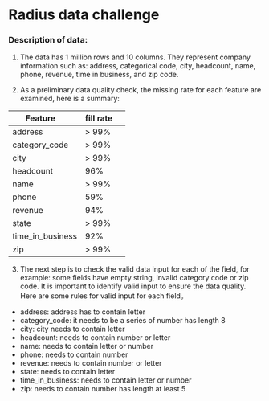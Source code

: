 # Radius data challenge
### Description of data:
1. The data has 1 million rows and 10 columns. They represent company information such as: address, categorical code, city, headcount, name, phone, revenue, time in business, and zip code.

2. As a preliminary data quality check, the missing rate for each feature are examined, here is a summary:

| Feature       | fill rate    |
| ------------- |-------------|
| address       | > 99%|
|category_code  | > 99%|
|city           | > 99%|
|headcount      |96%|
|name           |> 99%|
|phone          |59%|  
|revenue        |94%|
|state          |> 99%|
|time_in_business |92%|
|zip               | > 99%|

3. The next step is to check the valid data input for each of the field, for example: some fields have empty string, invalid category code or zip code. It is important to identify valid input to ensure the data quality. Here are some rules for valid input for each field。

* address: address has to contain letter
* category_code: it needs to be a series of number has length 8
* city: city needs to contain letter
* headcount: needs to contain number or letter
* name: needs to contain letter or number
* phone: needs to contain number
* revenue: needs to contain number or letter
* state: needs to contain letter
* time_in_business: needs to contain letter or number
* zip: needs to contain number has length at least 5

